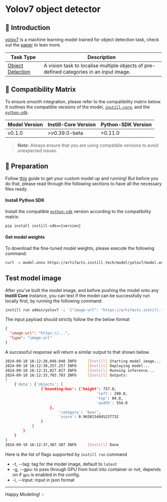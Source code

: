 # Yolov7 object detector

## 📖 Introduction

[yolov7](https://github.com/WongKinYiu/yolov7) is a machine learning model trained for object detection task, check out the [paper](https://arxiv.org/abs/2207.02696) to lean more.

| Task Type                                                                          | Description                                                                             |
| ---------------------------------------------------------------------------------- | --------------------------------------------------------------------------------------- |
| [Object Detection](https://www.instill-ai.dev/docs/model/ai-task#object-detection) | A vision task to localise multiple objects of pre-defined categories in an input image. |

## 🔄 Compatibility Matrix

To ensure smooth integration, please refer to the compatibility matrix below. It outlines the compatible versions of the model, [`instill-core`](https://github.com/instill-ai/instill-core), and the [`python-sdk`](https://github.com/instill-ai/python-sdk).

| Model Version | Instill-Core Version | Python-SDK Version |
| ------------- | -------------------- | ------------------ |
| v0.1.0        | >v0.39.0-beta        | >0.11.0            |

> **Note:** Always ensure that you are using compatible versions to avoid unexpected issues.

## 🚀 Preparation

Follow [this](../README.md) guide to get your custom model up and running! But before you do that, please read through the following sections to have all the necessary files ready.

#### Install Python SDK

Install the compatible [`python-sdk`](https://github.com/instill-ai/python-sdk) version according to the compatibility matrix:

```bash
pip install instill-sdk=={version}
```

#### Get model weights

To download the fine-tuned model weights, please execute the following command:

```bash
curl -o model.onnx https://artifacts.instill.tech/model/yolov7/model.onnx
```

## Test model image

After you've built the model image, and before pushing the model onto any **Instill Core** instance, you can test if the model can be successfully run locally first, by running the following command:

```bash
instill run admin/yolov7 -i '{"image-url": "https://artifacts.instill.tech/imgs/bear.jpg", "type": "image-url"}'
```

The input payload should strictly follow the the below format

```json
{
  "image-url": "https://...",
  "type": "image-url"
}
```

A successful response will return a similar output to that shown below.

```bash
2024-09-10 16:12:20,040.040 INFO     [Instill] Starting model image...
2024-09-10 16:12:30,257.257 INFO     [Instill] Deploying model...
2024-09-10 16:12:31,827.827 INFO     [Instill] Running inference...
2024-09-10 16:12:33,703.703 INFO     [Instill] Outputs:
[
    {'data': {'objects': [
                {'bounding-box': {'height': 757.0,
                                         'left': 290.0,
                                         'top': 84.0,
                                         'width': 554.0
                    },
                        'category': 'bear',
                        'score': 0.9658154845237732
                }
            ]
        }
    }
]
2024-09-10 16:12:37,387.387 INFO     [Instill] Done
```

Here is the list of flags supported by `instill run` command

- -t, --tag: tag for the model image, default to `latest`
- -g, --gpu: to pass through GPU from host into container or not, depends on if `gpu` is enabled in the config.
- -i, --input: input in json format

---

Happy Modeling! 💡
